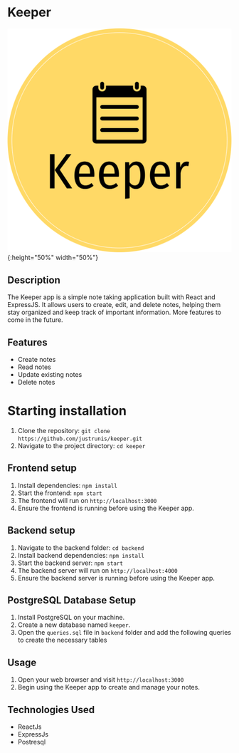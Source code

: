 # Keeper

![Alt Text](public/keeper-high-resolution-logo-transparent.png){:height="50%" width="50%"}

## Description
The Keeper app is a simple note taking application built with React and ExpressJS. It allows users to create, edit, and delete notes, helping them stay organized and keep track of important information. More features to come in the future.

## Features
- Create notes
- Read notes
- Update existing notes
- Delete notes

# Starting installation
1. Clone the repository: `git clone https://github.com/justrunis/keeper.git`
2. Navigate to the project directory: `cd keeper`

## Frontend setup
1. Install dependencies: `npm install`
2. Start the frontend: `npm start`
3. The frontend will run on `http://localhost:3000`
4. Ensure the frontend is running before using the Keeper app.

## Backend setup
1. Navigate to the backend folder: `cd backend`
2. Install backend dependencies: `npm install`
3. Start the backend server: `npm start`
4. The backend server will run on `http://localhost:4000`
5. Ensure the backend server is running before using the Keeper app.

## PostgreSQL Database Setup
1. Install PostgreSQL on your machine.
2. Create a new database named `keeper`.
3. Open the `queries.sql` file in `backend` folder and add the following queries to create the necessary tables

## Usage
1. Open your web browser and visit `http://localhost:3000`
2. Begin using the Keeper app to create and manage your notes.


## Technologies Used
- ReactJs
- ExpressJs
- Postresql

